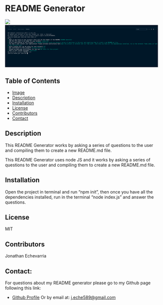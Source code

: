 
  # README Generator


  ![](/how-to.gif)
  ![](./Images/screenshot.png)


  ## Table of Contents

  - [Image](#image)
  - [Description](#description)
  - [Installation](#installation)
  - [License](#license)
  - [Contributors](#contributors)
  - [Contact](#contact)



  ## Description


  This README Generator works by asking a series of questions to the user and compiling them to create a new README.md file.

  
  This README Generator uses node JS and it works by asking a series of questions to the user and compiling them to create a new README.md file.


 

  ## Installation
  
  Open the project in terminal and run “npm init”, then once you have all the dependencies installed, run in the terminal “node index.js” and answer the questions.

 


  ## License

  MIT



  ## Contributors

  Jonathan Echevarria


    
  
  ## Contact:

  For questions about my README generator please go to my Github page following this link: 
  - [Github Profile](https://github.com/jdavila10/)
  Or by email at: j.eche589@gmail.com
  
  
